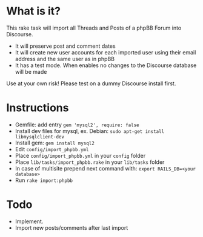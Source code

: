 # What is it?

This rake task will import all Threads and Posts of a phpBB Forum into Discourse.

* It will preserve post and comment dates
* It will create new user accounts for each imported user using their email address and the same user as in phpBB
* It has a test mode. When enables no changes to the Discourse database will be made

Use at your own risk! Please test on a dummy Discourse install first.

# Instructions

* Gemfile: add entry
  `gem 'mysql2', require: false`
* Install dev files for mysql, ex. Debian: `sudo apt-get install libmysqlclient-dev`
* Install gem: `gem install mysql2`
* Edit `config/import_phpbb.yml`
* Place `config/import_phpbb.yml` in your `config` folder
* Place `lib/tasks/import_phpbb.rake` in your `lib/tasks` folder
* In case of multisite prepend next command with: `export RAILS_DB=<your database>`
* Run `rake import:phpbb`

# Todo

* Implement.
* Import new posts/comments after last import
